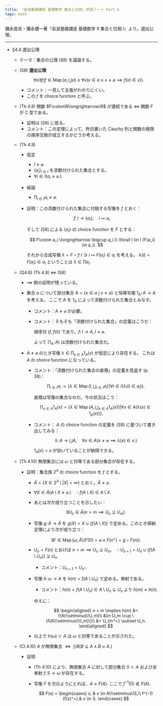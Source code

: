 ```yaml
---
title: 『岩波基礎講座 基礎数学 集合と位相』学習ノート Part 6
tags: math
---
```


彌永昌吉・彌永健一著『岩波基礎講座 基礎数学 9 集合と位相 I』より。選出公理。

----

* §4.4 選出公理
  * テーマ：集合の公理 (S8) を議論する。
  * (S8) **選出公理**

    $$
    \forall a \exists f(
        f \in \operatorname{Map}(a, \bigcup a) \land \forall x(
            x \in a \land x \ne \varnothing \implies f(x) \in x)).
    $$

    * コメント：一見して主張がわかりにくい。
    * この $f$ を choice function と呼ぶ。
  * (Th 4.8) 関数 $F\colon\R\longrightarrow\R$ が連続である $\iff$ 関数 $F$ が C 型である。
    * 証明は (S8) に依る。
    * コメント：この定理によって、昨日書いた Cauchy 列と関数の極限の順序交換が成立するかどうか考える。
  * (Th 4.9)
    * 仮定
      * $I \ne \varnothing.$
      * $\lbrace a_i\rbrace_{i \in I}$ を添数付けられた集合とする。
      * $\forall i \in I (a_i \ne \varnothing.)$
    * 結論
      * $\displaystyle \prod_{i \in I}a_i \ne \varnothing.$
    * 証明：この添数付けられた集合に付随する写像を $f$ とおく：

      $$
      f\colon I \longrightarrow \{a_i\};\quad i \longmapsto a_i.
      $$

      そして (S8) による $\lbrace a_i\rbrace$ の choice function を $F$ とする：

      $$
      F\colon a_i \longrightarrow \bigcup a_i.\\
      \forall i \in I (F(a_i) \in a_i).
      $$

      それから合成写像 $\lambda = F \circ f\colon I \ni i \longmapsto F(a_i) \in a_i$ を考える。
      $\lambda(i) = F(a_i) \in a_i$ ということは $\lambda \in \prod a_i.$
  * (Q4.6) (Th 4.9) $\iff$ (S8)
    * $\implies$ 側の証明が残っている。
    * 集合 $a$ について部分集合 $A = \lbrace x \in a \,\mid\, x \ne a\rbrace$ と恒等写像 $1_A\colon A \longrightarrow A$ を考える。
      ここで $A$ を $1_A$ によって添数付けられた集合とみなす。
      * コメント：$A \ne \varnothing$ が必要。
      * コメント：そもそも「添数付けられた集合」の定義はこうだ：

          順序対 $(f, f(I))$ であり、$f\colon I \longrightarrow A, I \ne \varnothing.$

        よって $(1_A, A)$ は添数付けられた集合だ。
    * $A \ne \varnothing$ のとき写像 $\displaystyle \lambda \in \prod_{x \in A}1_A(x)$ が仮定により存在する。
      これは $A$ の choice function になっている。

      * コメント：「添数付けられた集合の直積」の定義を見返す (p. 39)：

        $$
        \prod_{i \in I}a_i := \left\{\left.
          \lambda \in \operatorname{Map}(I, \bigcup_{i \in I}a_i)
          \right | \left.
          \forall i \in I (\lambda(i) \in a_i)\right.\right\}.
        $$

        直積は写像の集合なのだ。今の状況はこう：

        $$
        \prod_{x \in A}1_A(x) = \left\{\left.
          \lambda \in \operatorname{Map}(A, \bigcup_{x \in A}1_A(x))
          \right | \left.
          \forall x \in A (\lambda(x) \in 1_A(x))\right.\right\}.
        $$

      * コメント： $A$ の choice function の定義を (S8) に基づいて書き出してみる：

        $$
        \lambda\colon A \longrightarrow \bigcup A,\quad
        \forall x \in A (x \ne \varnothing \implies \lambda(x) \in x.)
        $$

        $1_A(x) = x$ が効いていることが納得できる。
  * (Th 4.10) 無限集合には $\omega$ と対等である部分集合が存在する。
    * 証明：集合族 $2^A$ の choice function を $f$ とする。
      * $\tilde A = \lbrace X \in 2^A \,\mid\, \lvert X \rvert < \infty\rbrace$ とおく。$\tilde A \ne \varnothing.$
      * $\forall X \in \tilde A (A\setminus X \ne \varnothing.)\quad \therefore f(A\setminus X) \in A\setminus X.$
      * あとは次が成り立つことを示したい：

        $$
        \exists U_n \in \tilde A (n > m \implies U_n \supsetneq U_m).
        $$

      * 写像 $g\colon\tilde A \longrightarrow \tilde A$ を
        $g(X) = X \cup \lbrace f(A\setminus X)\rbrace$ で定める。このとき帰納定理により次が成り立つ：

        $$
        \exists F \in \operatorname{Map}(\omega, \tilde A)(
            F(0) = \varnothing \land F(n^+) = g\circ F(n)).
        $$

      * $U_n = F(n)$ とおけば $n > m \implies U_n \supsetneq U_m. \quad \therefore U_{n+1} = U_n \cup \lbrace f(A\setminus U_n)\rbrace \supsetneq U_n.$
        * コメント：$U_{n+1} = U_{n^+}.$
      * 写像 $h\colon\omega\longrightarrow A$ を $h(n) = f(A\setminus U_n)$ で定める。単射である。
        * コメント：$h(n) = f(A\setminus U_n) \in A\setminus U_n \subsetneq U_n$ より
          $h(m) \ne h(n).$

        ゆえに：

        $$
        \begin{aligned}
        n > m \implies h(m) &= f(A\!\setminus\!U_m)\\
        &\in U_m \cup \{f(A\!\setminus\!U_m)\}\\
        &= U_{m^+} \subset U_n.
        \end{aligned}
        $$

      * 以上で $h(\omega) \subset A$ は $\omega$ と対等であることが示された。
  * (Cl 4.10) $A$ が無限集合 $\iff \exists B (B \subsetneq A \land B \approx A.)$
    * 証明
      * (Th 4.10) により、無限集合 $A$ に対して部分集合 $S \subset A$ および全単射 $f\colon S \longrightarrow \omega$ が存在する。
      * 写像 $F$ を次のようにとれば、$A \approx F(A).$ ここで $f^{-1}(0) \notin F(A).$

        $$
        F(x) = \begin{cases}
        x, & x \in A\!\setminus\!S,\\
        f^{-1}(f(x)^+),& x \in S.
        \end{cases}
        $$
